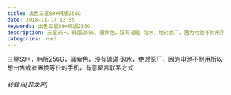 ```yaml
---
title: 出售三星S9+韩版256G
date: 2018-11-17 13:55
keywords: 出售三星S9+韩版256G
description: 三星S9+，韩版256G，骚紫色，没有磕碰·泡水，绝对原厂，因为电池不耐用所以想出售或者置换等价的手机，有意留言联系方式
categories: used
---
```

<td class="t_f" id="postmessage_2297000">

三星S9+，韩版256G，骚紫色，没有磕碰·泡水，绝对原厂，因为电池不耐用所以想出售或者置换等价的手机，有意留言联系方式</td>
###### 转载自[菲龙网]
